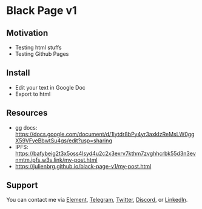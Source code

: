 # Black Page v1

## Motivation

- Testing html stuffs
- Testing Github Pages

## Install

- Edit your text in Google Doc
- Export to html

## Resources

- gg docs: https://docs.google.com/document/d/1lytdr8bPy4yr3axkIzReMsLW0ggX59VFyeBbwtSu4gs/edit?usp=sharing
- IPFS: https://bafybeig2t3x5oss4lsyd4u2c2x3exrv7kthm7zvghhcrbk55d3n3evnmtm.ipfs.w3s.link/my-post.html
- https://julienbrg.github.io/black-page-v1/my-post.html

## Support

You can contact me via [Element](https://matrix.to/#/@julienbrg:matrix.org), [Telegram](https://t.me/julienbrg), [Twitter](https://twitter.com/julienbrg), [Discord](https://discord.gg/pfkJpEb4xn), or [LinkedIn](https://www.linkedin.com/in/julienberanger/).
